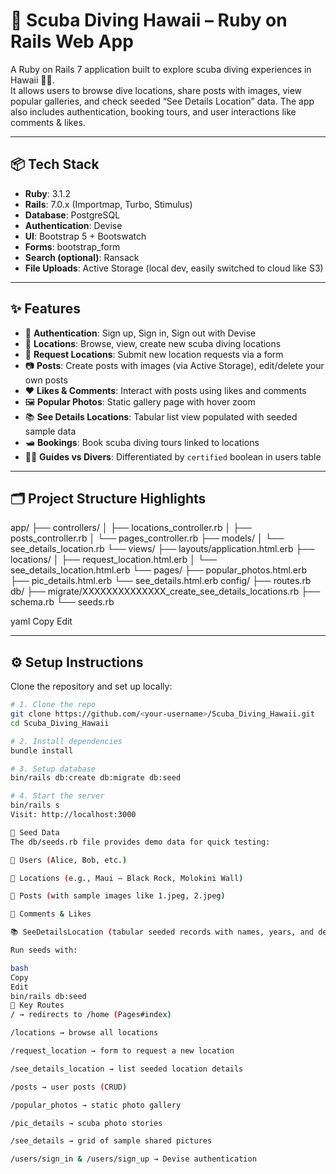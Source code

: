 # 🌊 Scuba Diving Hawaii – Ruby on Rails Web App

A Ruby on Rails 7 application built to explore scuba diving experiences in Hawaii 🌴🐠.  
It allows users to browse dive locations, share posts with images, view popular galleries, and check seeded “See Details Location” data. The app also includes authentication, booking tours, and user interactions like comments & likes.

---

## 📦 Tech Stack

- **Ruby**: 3.1.2  
- **Rails**: 7.0.x (Importmap, Turbo, Stimulus)  
- **Database**: PostgreSQL  
- **Authentication**: Devise  
- **UI**: Bootstrap 5 + Bootswatch  
- **Forms**: bootstrap_form  
- **Search (optional)**: Ransack  
- **File Uploads**: Active Storage (local dev, easily switched to cloud like S3)  

---

## ✨ Features

- 👤 **Authentication**: Sign up, Sign in, Sign out with Devise  
- 📍 **Locations**: Browse, view, create new scuba diving locations  
- 📑 **Request Locations**: Submit new location requests via a form  
- 📷 **Posts**: Create posts with images (via Active Storage), edit/delete your own posts  
- ❤️ **Likes & Comments**: Interact with posts using likes and comments  
- 🖼️ **Popular Photos**: Static gallery page with hover zoom  
- 📚 **See Details Locations**: Tabular list view populated with seeded sample data  
- 🛥️ **Bookings**: Book scuba diving tours linked to locations  
- 👨‍🏫 **Guides vs Divers**: Differentiated by `certified` boolean in users table  

---

## 🗂️ Project Structure Highlights

app/
├── controllers/
│ ├── locations_controller.rb
│ ├── posts_controller.rb
│ └── pages_controller.rb
├── models/
│ └── see_details_location.rb
└── views/
├── layouts/application.html.erb
├── locations/
│ ├── request_location.html.erb
│ └── see_details_location.html.erb
└── pages/
├── popular_photos.html.erb
├── pic_details.html.erb
└── see_details.html.erb
config/
├── routes.rb
db/
├── migrate/XXXXXXXXXXXXXX_create_see_details_locations.rb
├── schema.rb
└── seeds.rb

yaml
Copy
Edit

---

## ⚙️ Setup Instructions

Clone the repository and set up locally:

```bash
# 1. Clone the repo
git clone https://github.com/<your-username>/Scuba_Diving_Hawaii.git
cd Scuba_Diving_Hawaii

# 2. Install dependencies
bundle install

# 3. Setup database
bin/rails db:create db:migrate db:seed

# 4. Start the server
bin/rails s
Visit: http://localhost:3000

🧪 Seed Data
The db/seeds.rb file provides demo data for quick testing:

👥 Users (Alice, Bob, etc.)

📍 Locations (e.g., Maui – Black Rock, Molokini Wall)

📸 Posts (with sample images like 1.jpeg, 2.jpeg)

💬 Comments & Likes

📚 SeeDetailsLocation (tabular seeded records with names, years, and details)

Run seeds with:

bash
Copy
Edit
bin/rails db:seed
🚏 Key Routes
/ → redirects to /home (Pages#index)

/locations → browse all locations

/request_location → form to request a new location

/see_details_location → list seeded location details

/posts → user posts (CRUD)

/popular_photos → static photo gallery

/pic_details → scuba photo stories

/see_details → grid of sample shared pictures

/users/sign_in & /users/sign_up → Devise authentication
